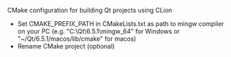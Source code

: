 CMake configuration for building Qt projects using CLion 
- Set CMAKE_PREFIX_PATH in CMakeLists.txt as path to mingw compiler on your PC (e.g. "C:\\Qt\\6.5.1\\mingw_64" for Windows or "~/Qt/6.5.1/macos/lib/cmake" for macos)
- Rename CMake project (optional)
